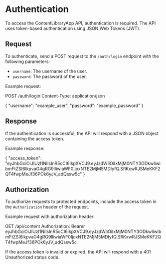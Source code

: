 
# Authentication

To access the ContentLibraryApp API, authentication is required. The API uses token-based authentication using JSON Web Tokens (JWT).

## Request

To authenticate, send a POST request to the `/auth/login` endpoint with the following parameters:

- `username`: The username of the user.
- `password`: The password of the user.

Example request:


POST /auth/login
Content-Type: application/json

{
  "username": "example_user",
  "password": "example_password"
}


## Response

If the authentication is successful, the API will respond with a JSON object containing the access token.

Example response:


{
  "access_token": "eyJhbGciOiJIUzI1NiIsInR5cCI6IkpXVCJ9.eyJzdWIiOiIxMjM0NTY3ODkwIiwibmFtZSI6IkpvaG4gRG9lIiwiaWF0IjoxNTE2MjM5MDIyfQ.SflKxwRJSMeKKF2QT4fwpMeJf36POk6yJV_adQssw5c"
}


## Authorization

To authorize requests to protected endpoints, include the access token in the `Authorization` header of the request.

Example request with authorization header:


GET /api/content
Authorization: Bearer eyJhbGciOiJIUzI1NiIsInR5cCI6IkpXVCJ9.eyJzdWIiOiIxMjM0NTY3ODkwIiwibmFtZSI6IkpvaG4gRG9lIiwiaWF0IjoxNTE2MjM5MDIyfQ.SflKxwRJSMeKKF2QT4fwpMeJf36POk6yJV_adQssw5c


If the access token is invalid or expired, the API will respond with a 401 Unauthorized status code.


